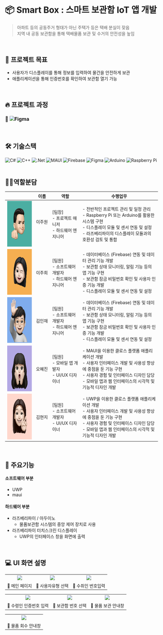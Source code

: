 # 📦 Smart Box : 스마트 보관함 IoT 앱 개발
> 아파트 등의 공동주거 형태가 아닌 주택가 등은 택배 분실이 잦음 <br>
> 지역 내 공동 보관함을 통해 택배물품 보관 및 수거의 안전성을 높임
<br>

## 🧾 프로젝트 목표
- 사용자가 디스플레이를 통해 정보를 입력하여 물건을 안전하게 보관
- 애플리케이션을 통해 인증번호를 확인하여 보관함 열기 가능
<br>

## 🔥 프로젝트 과정
### 🔗 ![Figma]()
<br>

## 🛠️ 기술스택
![C#](https://img.shields.io/badge/C%23-%23239120.svg?style=flat-square&logo=Csharp&logoColor=white)
![C++](https://img.shields.io/badge/C++-%2300599C.svg?style=flat-square&logo=C%2B%2B&logoColor=white)
![.Net](https://img.shields.io/badge/.NET-5C2D91?style=flat-square&logo=.net&logoColor=white)
![MAUI](https://img.shields.io/badge/MAUI-00008B?style=flat-square&logo=MAUI&logoColor=white)
![Firebase](https://img.shields.io/badge/Firebase-a08021?style=flat-square&logo=firebase&logoColor=ffcd34)
![Figma](https://img.shields.io/badge/figma-%23F24E1E.svg?style=flat-square&logo=figma&logoColor=white)
![Arduino](https://img.shields.io/badge/-Arduino-00979D?style=flat-square&logo=Arduino&logoColor=white)
![Raspberry Pi](https://img.shields.io/badge/-RaspberryPi-C51A4A?style=flat-square&logo=Raspberry-Pi)
<br><br>

## 🧑‍💻역할분담
||이름|역할|수행업무|
|---|-----|---|----|
|<img src="https://github.com/EtoI3/PKNU-IoT-5-/blob/main/imgs/jw.png" height="150" width="140">|이주원  &nbsp;&nbsp;&nbsp;&nbsp;|[팀장] <br> - 프로젝트 매니저 <br> - 하드웨어 엔지니어|- 전반적인 프로젝트 관리 및 일정 관리 <br> - Raspberry Pi 또는 Arduino를 활용한 시스템 구현 <br> - 디스플레이 모듈 및 센서 연동 및 설정 <br> - 라즈베리파이의 디스플레이 모듈과의 호환성 검토 및 통합|
|<img src="https://github.com/EtoI3/PKNU-IoT-5-/blob/main/imgs/jh.png" height="150" width="140">|이주희|[팀원] <br> - 소프트웨어 개발자 <br> - 하드웨어 엔지니어|- 데이터베이스 (Firebase) 연동 및 데이터 관리 기능 개발 <br> -  보관함 상태 모니터링, 알림 기능 등의 앱 기능 구현 <br> - 보관함 잠금 비밀번호 확인 및 사용자 인증 기능 개발 <br> - 디스플레이 모듈 및 센서 연동 및 설정|
|<img src="https://github.com/EtoI3/PKNU-IoT-5-/blob/main/imgs/ij.png" height="150" width="140">|김인재|[팀원] <br> - 소프트웨어 개발자 <br> - 하드웨어 엔지니어|- 데이터베이스 (Firebase) 연동 및 데이터 관리 기능 개발 <br> -  보관함 상태 모니터링, 알림 기능 등의 앱 기능 구현 <br> - 보관함 잠금 비밀번호 확인 및 사용자 인증 기능 개발 <br> - 디스플레이 모듈 및 센서 연동 및 설정|
|<img src="https://github.com/EtoI3/PKNU-IoT-5-/blob/main/imgs/oj.png" height="150" width="140">|오혜진|[팀원] <br> - 모바일 앱 개발자 <br> - UI/UX 디자이너|- MAUI을 이용한 클로스 플랫폼 애플리케이션 개발 <br> - 사용자 인터페이스 개발 및 사용성 향상에 중점을 둔 기능 구현 <br> - 사용자 경험 및 인터페이스 디자인 담당 <br> - 모바일 앱과 웹 인터페이스의 시각적 및 기능적 디자인 개발 |
|<img src="https://github.com/EtoI3/PKNU-IoT-5-/blob/main/imgs/hj.png" height="150" width="140">|김현지|[팀원] <br> - 소프트웨어 개발자 <br> - UI/UX 디자이너|- UWP을 이용한 클로스 플랫폼 애플리케이션 개발 <br> - 사용자 인터페이스 개발 및 사용성 향상에 중점을 둔 기능 구현 <br> - 사용자 경험 및 인터페이스 디자인 담당 <br> - 모바일 앱과 웹 인터페이스의 시각적 및 기능적 디자인 개발|
<br>

## 📌 주요기능
#### 소프트웨어 부분
- UWP
- maui

#### 하드웨어 부분
- 라즈베리파이 / 아두이노
  - 물품보관함 시스템의 중앙 제어 장치로 사용
- 라즈베리파이 터치스크린 디스플레이
  - UWP의 인터페이스 창을 화면에 출력
<br>

## 💻 UI 화면 설명
<!-- 마우이 넣으세요 <table>
    <tr height="140px">
        <td align="center" ><img width="300px" src="img/로그인 페이지.png"/></td>
        <td align="center" ><img width="300px" src="img/메인 화면.png"/></td>
        <td align="center" ><img width="300px" src="img/키몸무게.png"/></td>
        <td align="center" ><img width="300px" src="img/성별 출생년도.png"/></td>
    <tr/>
    <tr>
       <td align="center">🔼 소셜 로그인</td>
       <td align="center">🔼 메인 페이지</td>
       <td align="center">🔼 사용자 키, 몸무게 정보 입력</td>
       <td align="center">🔼 사용자 생년월일, 성별 정보 입력</td>
    </tr>
</table>
<table>
    <tr height="140px">
        <td align="center" ><img width="300px" src="img/플로깅 중 플로깅 정보 화면.png"/> </td>
        <td align="center" ><img width="300px" src="img/플로깅중지도.png"/> </td>
        <td align="center" ><img width="300px" src="img/쓰레기통 조회 화면.png"/> </td>
        <td align="center" ><img width="300px" src="img/쓰레기 분석 화면.png"/> </td>
    <tr/>
    <tr>
       <td align="center">🔼 플로깅 시간, 거리, 칼로리 측정</td>
       <td align="center">🔼 플로깅 이동경로 기록</td>
       <td align="center">🔼 쓰레기통 조회 화면</td>
       <td align="center">🔼 쓰레기 분석 화면</td>
    </tr>
</table>
<table>
    <tr height="140px">
        <td align="center" ><img width="300px" src="img/플로깅 결과.png"/> </td>
        <td align="center" ><img width="300px" src="img/플로깅 기록 캘린더.png"/> </td>
        <td align="center" ><img width="300px" src="img/일별 기록 조회 페이지.png"/> </td>
        <td align="center" ><img width="300px" src="img/일일레포트.png"/> </td>
    <tr/>
    <tr>
       <td align="center">🔼 플로깅 결과 화면</td>
       <td align="center">🔼 플로깅 기록 캘린더</td>
       <td align="center">🔼 플로깅 일별 조회</td>
       <td align="center">🔼 플로깅 일일 레포트</td>
    </tr>
</table>
<table>
    <tr height="140px">
        <td align="center" ><img width="300px" src="img/마이페이지.png"/> </td>
        <td align="center" ><img width="300px" src="img/다크.png"/> </td>
        <td align="center" ><img width="300px" src="img/레벨업.png"/> </td>
        <td align="center" ><img width="300px" src="img/누적레포트.png"/> </td>
    <tr/>
    <tr>
       <td align="center">🔼 마이페이지(라이트 모드)</td>
       <td align="center">🔼 마이페이지(다크 모드)</td>
       <td align="center">🔼 다음 레벨</td>
       <td align="center">🔼 누적 레포트</td>
    </tr>
</table>
<table>
    <tr height="140px">
        <td align="center" ><img width="300px" src="./img/상점.png"/> </td>
        <td align="center" ><img width="300px" src="./img/아이템.png"/> </td>
        <td align="center" ><img width="300px" src="./img/image 119.png"/> </td>
        <td align="center" ><img width="300px" src="./img/설정화면.png"/> </td>
    <tr/>
    <tr>
       <td align="center">🔼 상점</td>
       <td align="center">🔼 아이템</td>
       <td align="center">🔼 아이템 구매</td>
       <td align="center">🔼 설정화면</td>
    </tr>
</table>-->

<table>
    <tr>
        <td align="center"><img width="500px" height="auto" src="https://github.com/user-attachments/assets/604cb9e2-c67b-443d-8a71-4a6d6b42012e"/></td>
        <td align="center"><img width="500px" height="auto" src="https://github.com/user-attachments/assets/09e9511d-c50b-41f5-a8ef-e946946e1b16"/></td>
        <td align="center"><img width="500px" height="auto" src="https://github.com/user-attachments/assets/05959cc4-a175-4138-8b21-876e9fc9df05"/></td>
    </tr>
    <tr>
       <td align="center">🔼 메인 페이지</td>
       <td align="center">🔼 사용자유형 선택</td>
       <td align="center">🔼 수취인 번호입력</td>
    </tr>
</table>
<table>
    <tr>
        <td align="center"><img width="500px" height="auto" src="https://github.com/user-attachments/assets/e2e2dad6-574d-4c0b-bd34-6114040256cc"/></td>
        <td align="center"><img width="500px" height="auto" src="https://github.com/user-attachments/assets/b6e7ed34-c2ac-4fb4-b7dc-0e6c9f81feb8"/></td>
        <td align="center"><img width="500px" height="auto" src="https://github.com/user-attachments/assets/712eed93-1f00-4aa2-9a43-8d69bf8dd9cc"/></td>
    </tr>
    <tr>
       <td align="center">🔼 수령인 인증번호 입력</td>
       <td align="center">🔼 보관함 번호 선택</td>
       <td align="center">🔼 물품 보관 안내창</td>
    </tr>
</table>
<table>
    <tr>
        <td align="center"><img width="247px" height="auto" src="https://github.com/user-attachments/assets/0b51a6ea-9765-43b0-a407-d1f4cdae569f"/></td>
    </tr>
    <tr>
       <td align="center">🔼 물품 회수 안내창</td>
    </tr>
</table>
